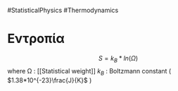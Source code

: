 #StatisticalPhysics #Thermodynamics 
# Εντροπία
$$S=k_B*ln(Ω)$$
where 
Ω : [[Statistical weight]]
$k_B$ : Boltzmann constant ( $1.38*10^{-23}\frac{J}{K}$ )


